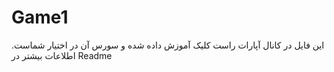 # Game1
این فایل در کانال آپارات راست کلیک آموزش داده شده و سورس آن در اختیار شماست. اطلاعات بیشتر در Readme
